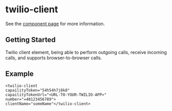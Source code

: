 twilio-client
================

See the [component page](http://domderen.github.io/twilio-client) for more information.

## Getting Started


Twilio client element, being able to perform outgoing calls, receive incoming calls,
and supports browser-to-browser calls.

## Example

    <twilio-client
    capailityToken="54h54h7j8k8"
    capailityTokenUrl="<URL-TO-YOUR-TWILIO-APP>"
    number="=48123456789">
    clientName="someName"</twilio-client>
